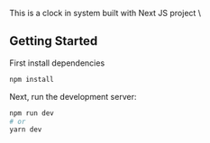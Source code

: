 This is a clock in system built with Next JS project \
## Getting Started

First install dependencies

```bash
npm install

```

Next, run the development server:

```bash
npm run dev
# or
yarn dev
```
